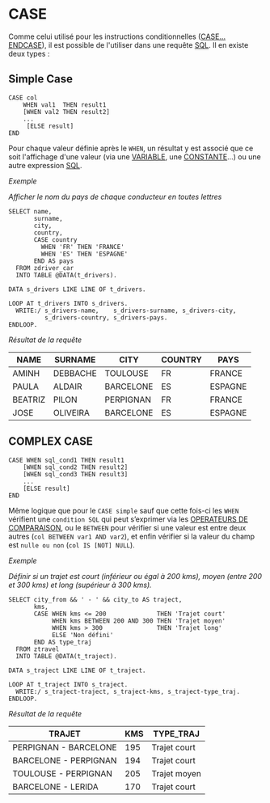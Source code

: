 # CASE

Comme celui utilisé pour les instructions conditionnelles ([CASE... ENDCASE](../../04_CONDITIONS/02_INSTRUCTION_CASE_ENDCASE.md)), il est possible de l'utiliser dans une requête [SQL](./01_SQL.md). Il en existe deux types :

## Simple Case

```abap
CASE col
    WHEN val1  THEN result1
    [WHEN val2 THEN result2]
    ...
     [ELSE result]
END
```

Pour chaque valeur définie après le `WHEN`, un résultat y est associé que ce soit l'affichage d'une valeur (via une [VARIABLE](../../03_VARIABLES_&_CONSTANTES/02_VARIABLES_&_CONSTANTES/01_VARIABLES.md), une [CONSTANTE](../../03_VARIABLES_&_CONSTANTES/02_VARIABLES_&_CONSTANTES/02_CONSTANTES.md)...) ou une autre expression [SQL](./01_SQL.md).

_Exemple_

_Afficher le nom du pays de chaque conducteur en toutes lettres_

```abap
SELECT name,
       surname,
       city,
       country,
       CASE country
         WHEN 'FR' THEN 'FRANCE'
         WHEN 'ES' THEN 'ESPAGNE'
       END AS pays
  FROM zdriver_car
  INTO TABLE @DATA(t_drivers).

DATA s_drivers LIKE LINE OF t_drivers.

LOOP AT t_drivers INTO s_drivers.
  WRITE:/ s_drivers-name,    s_drivers-surname, s_drivers-city,
          s_drivers-country, s_drivers-pays.
ENDLOOP.
```

_Résultat de la requête_

| **NAME** | **SURNAME** | **CITY**  | **COUNTRY** | **PAYS** |
| -------- | ----------- | --------- | ----------- | -------- |
| AMINH    | DEBBACHE    | TOULOUSE  | FR          | FRANCE   |
| PAULA    | ALDAIR      | BARCELONE | ES          | ESPAGNE  |
| BEATRIZ  | PILON       | PERPIGNAN | FR          | FRANCE   |
| JOSE     | OLIVEIRA    | BARCELONE | ES          | ESPAGNE  |

## COMPLEX CASE

```abap
CASE WHEN sql_cond1 THEN result1
    [WHEN sql_cond2 THEN result2]
    [WHEN sql_cond3 THEN result3]
    ...
    [ELSE result]
END
```

Même logique que pour le `CASE simple` sauf que cette fois-ci les `WHEN` vérifient une `condition SQL` qui peut s’exprimer via les [OPERATEURS DE COMPARAISON](../../04_CONDITIONS/01_OPERATEURS_DE_COMPARAISON.md), ou le `BETWEEN` pour vérifier si une valeur est entre deux autres (`col BETWEEN var1 AND var2`), et enfin vérifier si la valeur du champ est `nulle ou non` (`col IS [NOT] NULL`).

_Exemple_

_Définir si un trajet est court (inférieur ou égal à 200 kms), moyen (entre 200 et 300 kms) et long (supérieur à 300 kms)._

```abap
SELECT city_from && ' - ' && city_to AS traject,
       kms,
       CASE WHEN kms <= 200              THEN 'Trajet court'
            WHEN kms BETWEEN 200 AND 300 THEN 'Trajet moyen'
            WHEN kms > 300               THEN 'Trajet long'
            ELSE 'Non défini'
       END AS type_traj
  FROM ztravel
  INTO TABLE @DATA(t_traject).

DATA s_traject LIKE LINE OF t_traject.

LOOP AT t_traject INTO s_traject.
  WRITE:/ s_traject-traject, s_traject-kms, s_traject-type_traj.
ENDLOOP.
```

_Résultat de la requête_

| **TRAJET**            | **KMS** | **TYPE_TRAJ** |
| --------------------- | ------- | ------------- |
| PERPIGNAN - BARCELONE | 195     | Trajet court  |
| BARCELONE - PERPIGNAN | 194     | Trajet court  |
| TOULOUSE - PERPIGNAN  | 205     | Trajet moyen  |
| BARCELONE - LERIDA    | 170     | Trajet court  |


